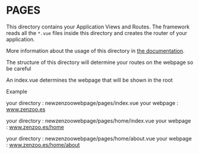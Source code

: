 # PAGES

This directory contains your Application Views and Routes.
The framework reads all the `*.vue` files inside this directory and creates the router of your application.

More information about the usage of this directory in [the documentation](https://nuxtjs.org/guide/routing).

The structure of this directory will determine your routes on the webpage so be careful

An index.vue determines the webpage that will be shown in the root

Example

your directory : newzenzoowebpage/pages/index.vue
your webpage : www.zenzoo.es

your directory : newzenzoowebpage/pages/home/index.vue
your webpage : www.zenzoo.es/home

your directory : newzenzoowebpage/pages/home/about.vue
your webpage : www.zenzoo.es/home/about

